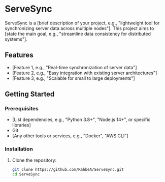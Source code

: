 # ServeSync

ServeSync is a [brief description of your project, e.g., "lightweight tool for synchronizing server data across multiple nodes"]. This project aims to [state the main goal, e.g., "streamline data consistency for distributed systems"].

## Features

- [Feature 1, e.g., "Real-time synchronization of server data"]
- [Feature 2, e.g., "Easy integration with existing server architectures"]
- [Feature 3, e.g., "Scalable for small to large deployments"]

## Getting Started

### Prerequisites

- [List dependencies, e.g., "Python 3.8+", "Node.js 14+", or specific libraries]
- Git
- [Any other tools or services, e.g., "Docker", "AWS CLI"]

### Installation

1. Clone the repository:
   ```bash
   git clone https://github.com/RahbeA/ServeSync.git
   cd ServeSync
